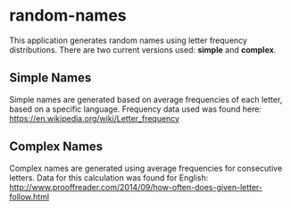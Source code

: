 # random-names
This application generates random names using letter frequency distributions. There are two current versions used: **simple** and **complex**.

## Simple Names
Simple names are generated based on average frequencies of each letter, based on a specific language. Frequency data used was found here: https://en.wikipedia.org/wiki/Letter_frequency

## Complex Names
Complex names are generated using average frequencies for consecutive letters. Data for this calculation was found for English: http://www.prooffreader.com/2014/09/how-often-does-given-letter-follow.html


